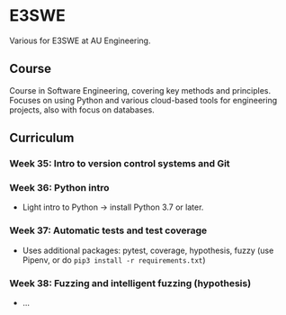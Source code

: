 # E3SWE
Various for E3SWE at AU Engineering.

## Course
Course in Software Engineering, covering key methods and principles. 
Focuses on using Python and various cloud-based tools for engineering projects, also with focus on databases.

## Curriculum

### Week 35: Intro to version control systems and Git

### Week 36: Python intro
* Light intro to Python -> install Python 3.7 or later.

### Week 37: Automatic tests and test coverage
* Uses additional packages: pytest, coverage, hypothesis, fuzzy (use Pipenv, or do `pip3 install -r requirements.txt`)

### Week 38: Fuzzing and intelligent fuzzing (hypothesis)
* ...
